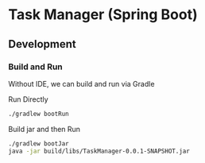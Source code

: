 # Task Manager (Spring Boot)

## Development

### Build and Run

Without IDE, we can build and run via Gradle

Run Directly

```bash
./gradlew bootRun
```

Build jar and then Run

```bash
./gradlew bootJar
java -jar build/libs/TaskManager-0.0.1-SNAPSHOT.jar
```